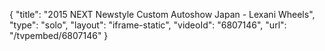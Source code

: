 {
    "title": "2015 NEXT Newstyle Custom Autoshow Japan - Lexani Wheels",
    "type": "solo",
    "layout": "iframe-static",
    "videoId": "6807146",
    "url": "\/tvpembed\/6807146"
}